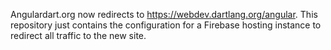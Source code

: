 Angulardart.org now redirects to https://webdev.dartlang.org/angular.
This repository just contains the configuration for a Firebase hosting
instance to redirect all traffic to the new site.

